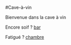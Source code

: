 #Cave-à-vin     

Bienvenue dans la cave à vin 

Encore soif ? [bar](bar.md)

Fatigué ? [chambre](chambre.md)
